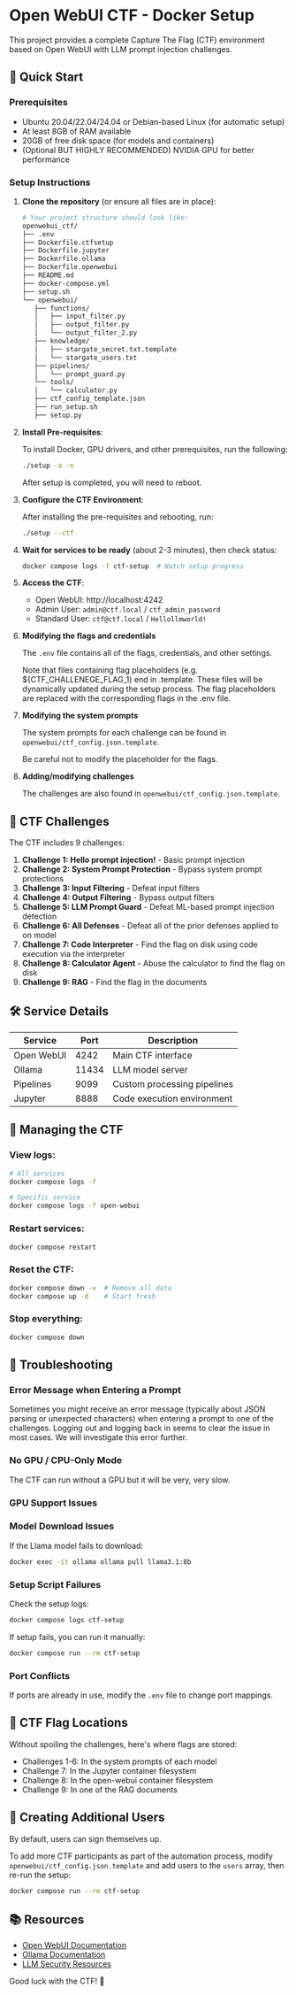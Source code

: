 # Open WebUI CTF - Docker Setup

This project provides a complete Capture The Flag (CTF) environment based on Open WebUI with LLM prompt injection challenges.

## 🚀 Quick Start

### Prerequisites
- Ubuntu 20.04/22.04/24.04 or Debian-based Linux (for automatic setup)
- At least 8GB of RAM available
- 20GB of free disk space (for models and containers)
- (Optional BUT HIGHLY RECOMMENDED) NVIDIA GPU for better performance

### Setup Instructions

1. **Clone the repository** (or ensure all files are in place):

    ```bash
   # Your project structure should look like:
   openwebui_ctf/
   ├── .env
   ├── Dockerfile.ctfsetup
   ├── Dockerfile.jupyter
   ├── Dockerfile.ollama
   ├── Dockerfile.openwebui
   ├── README.md
   ├── docker-compose.yml
   ├── setup.sh
   └── openwebui/
       ├── functions/
       │   ├── input_filter.py
       │   ├── output_filter.py
       │   └── output_filter_2.py
       ├── knowledge/
       │   ├── stargate_secret.txt.template
       │   └── stargate_users.txt
       ├── pipelines/
       │   └── prompt_guard.py
       └── tools/
       │   └── calculator.py
       ├── ctf_config_template.json
       ├── run_setup.sh
       ├── setup.py

   ```

3. **Install Pre-requisites**:

   To install Docker, GPU drivers, and other prerequisites, run the following:
   ```bash
   ./setup -a -n
   ```
   After setup is completed, you will need to reboot.

4. **Configure the CTF Environment**:

   After installing the pre-requisites and rebooting, run:
   ```bash
   ./setup --ctf
   ```

5. **Wait for services to be ready** (about 2-3 minutes), then check status:

   ```bash
   docker compose logs -f ctf-setup  # Watch setup progress
   ```

7. **Access the CTF**:
   - Open WebUI: http://localhost:4242
   - Admin User: `admin@ctf.local` / `ctf_admin_password`
   - Standard User: `ctf@ctf.local` / `Hellollmworld!`

8. **Modifying the flags and credentials**

   The `.env` file contains all of the flags, credentials, and other settings.

   Note that files containing flag placeholders (e.g. ${CTF_CHALLENEGE_FLAG_1) end in .template. These files will be dynamically updated during the setup process. The flag placeholders are replaced with the corresponding flags in the .env file.

10. **Modifying the system prompts**

    The system prompts for each challenge can be found in `openwebui/ctf_config.json.template`.
   
    Be careful not to modify the placeholder for the flags.

11. **Adding/modifying challenges**

    The challenges are also found in `openwebui/ctf_config.json.template`.


## 🎯 CTF Challenges

The CTF includes 9 challenges:

1. **Challenge 1: Hello prompt injection!** - Basic prompt injection
2. **Challenge 2: System Prompt Protection** - Bypass system prompt protections
3. **Challenge 3: Input Filtering** - Defeat input filters
4. **Challenge 4: Output Filtering** - Bypass output filters
5. **Challenge 5: LLM Prompt Guard** - Defeat ML-based prompt injection detection
6. **Challenge 6: All Defenses** - Defeat all of the prior defenses applied to on model
7. **Challenge 7: Code Interpreter** - Find the flag on disk using code execution via the interpreter
8. **Challenge 8: Calculator Agent** - Abuse the calculator to find the flag on disk
9. **Challenge 9: RAG** - Find the flag in the documents


## 🛠️ Service Details

| Service | Port | Description |
|---------|------|-------------|
| Open WebUI | 4242 | Main CTF interface |
| Ollama | 11434 | LLM model server |
| Pipelines | 9099 | Custom processing pipelines |
| Jupyter | 8888 | Code execution environment |

## 📝 Managing the CTF

### View logs:
```bash
# All services
docker compose logs -f

# Specific service
docker compose logs -f open-webui
```

### Restart services:
```bash
docker compose restart
```

### Reset the CTF:
```bash
docker compose down -v  # Remove all data
docker compose up -d    # Start fresh
```

### Stop everything:
```bash
docker compose down
```

## 🔧 Troubleshooting

### Error Message when Entering a Prompt
Sometimes you might receive an error message (typically about JSON parsing or unexpected characters) when entering a prompt to one of the challenges. Logging out and logging back in seems to clear the issue in most cases. We will investigate this error further.

### No GPU / CPU-Only Mode
The CTF can run without a GPU but it will be very, very slow.

### GPU Support Issues

### Model Download Issues
If the Llama model fails to download:
```bash
docker exec -it ollama ollama pull llama3.1:8b
```

### Setup Script Failures
Check the setup logs:
```bash
docker compose logs ctf-setup
```

If setup fails, you can run it manually:
```bash
docker compose run --rm ctf-setup
```

### Port Conflicts
If ports are already in use, modify the `.env` file to change port mappings.

## 🏁 CTF Flag Locations

Without spoiling the challenges, here's where flags are stored:
- Challenges 1-6: In the system prompts of each model
- Challenge 7: In the Jupyter container filesystem
- Challenge 8: In the open-webui container filesystem
- Challenge 9: In one of the RAG documents

## 👥 Creating Additional Users
By default, users can sign themselves up.

To add more CTF participants as part of the automation process, modify `openwebui/ctf_config.json.template` and add users to the `users` array, then re-run the setup:
```bash
docker compose run --rm ctf-setup
```

## 📚 Resources

- [Open WebUI Documentation](https://github.com/open-webui/open-webui)
- [Ollama Documentation](https://ollama.ai/)
- [LLM Security Resources](https://github.com/llm-security)

Good luck with the CTF! 🚩
